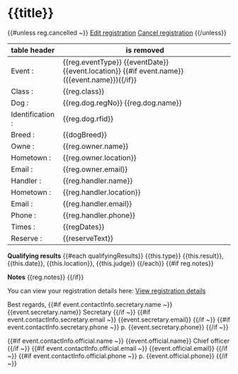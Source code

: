 [subject]: # ({{subject}}: {{reg.eventType}} {{eventDate}} {{event.location}})

# {{title}}

{{#unless reg.cancelled ~}}
[Edit registration]({{link}}/edit)
[Cancel registration]({{link}}/cancel)
{{/unless}}

table header | is removed
:-- | ----
Event          :| {{reg.eventType}} {{eventDate}} {{event.location}} {{#if event.name}}({{event.name}}){{/if}}
Class          :| {{reg.class}}
Dog            :| {{reg.dog.regNo}} {{reg.dog.name}}
Identification :| {{reg.dog.rfid}}
Breed          :| {{dogBreed}}
Owne           :| {{reg.owner.name}}
Hometown       :| {{reg.owner.location}}
Email          :| {{reg.owner.email}}
Handler        :| {{reg.handler.name}}
Hometown       :| {{reg.handler.location}}
Email          :| {{reg.handler.email}}
Phone          :| {{reg.handler.phone}}
Times          :| {{regDates}}
Reserve        :| {{reserveText}}

**Qualifying results**
{{#each qualifyingResults}}
{{this.type}} {{this.result}}, {{this.date}}, {{this.location}}, {{this.judge}}
{{/each}}
{{#if reg.notes}}

**Notes**
{{reg.notes}}
{{/if}}

You can view your registration details here: [View registration details]({{link}})

Best regards,
{{#if event.contactInfo.secretary.name ~}}
{{event.secretary.name}}
Secretary
{{/if ~}}
{{#if event.contactInfo.secretary.email ~}}
{{event.secretary.email}}
{{/if ~}}
{{#if event.contactInfo.secretary.phone ~}}
p. {{event.secretary.phone}}
{{/if ~}}

{{#if event.contactInfo.official.name ~}}
{{event.official.name}}
Chief officer
{{/if ~}}
{{#if event.contactInfo.official.email ~}}
{{event.official.email}}
{{/if ~}}
{{#if event.contactInfo.official.phone ~}}
p. {{event.official.phone}}
{{/if ~}}
